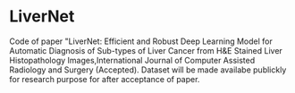 # LiverNet
Code of  paper "LiverNet: Efficient and Robust Deep Learning Model for Automatic Diagnosis of Sub-types of Liver Cancer from  H&E Stained Liver Histopathology Images,International Journal of Computer Assisted Radiology and Surgery (Accepted). Dataset will be made availabe publickly for research purpose for after acceptance of paper.
